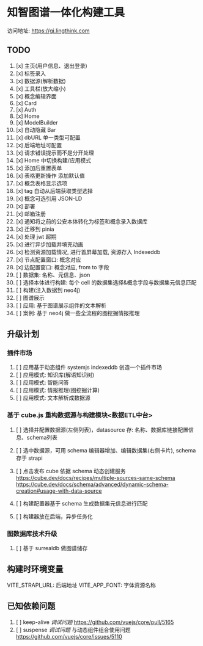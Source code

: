 # 知智图谱一体化构建工具

访问地址: https://gi.lingthink.com

## TODO

1. [x] 主页(用户信息、退出登录)
2. [x] 标签录入
3. [x] 数据源(解析数据)
4. [x] 工具栏(放大缩小)
5. [x] 概念编辑界面
6. [x] Card
7. [x] Auth
8. [x] Home
9. [x] ModelBuilder
10. [x] 自动隐藏 Bar
11. [x] dbURL 单一类型可配置
12. [x] 后端地址可配置
13. [x] 请求错误提示而不是分开处理
14. [x] Home 中切换构建/应用模式
15. [x] 添加后重置表单
16. [x] 表格更新操作 添加默认值
17. [x] 概念表格显示选项
18. [x] tag 自动从后端获取类型选择
19. [x] 概念可选引用 JSON-LD
20. [x] 部署
21. [x] 邮箱注册
22. [x] 通知将之前的公安本体转化为标签和概念录入数据库
23. [x] 迁移到 pinia
24. [x] 处理 jwt 超期
25. [x] 进行异步加载并填充动画
26. [x] 检测资源加载情况, 进行首屏幕加载, 资源存入 Indexeddb
27. [x] 节点配置窗口: 概念对应
28. [x] 边配置窗口: 概念对应, from to 字段
29. [ ] 数据集: 名称、元信息、json
30. [ ] 选择本体进行构建: 每个 cell 的数据集选择&概念字段与数据集元信息匹配
31. [ ] 构建(注入数据到 neo4j)
32. [ ] 图谱展示
33. [ ] 应用: 基于图谱展示组件的文本解析
34. [ ] 案例: 基于 neo4j 做一些全流程的图挖掘情报推理

## 升级计划

### 插件市场

1. [ ] 应用基于动态组件 systemjs indexeddb 创造一个插件市场
2. [ ] 应用模式: 知识库(解语知识树)
3. [ ] 应用模式: 智能问答
4. [ ] 应用模式: 情报推理(图挖掘计算)
5. [ ] 应用模式: 文本解析成数据源

### 基于 cube.js 重构数据源与构建模块<数据ETL中台>

1. [ ] 选择并配置数据源(左侧列表)，datasource 存: 名称、数据库链接配置信息、schema列表

2. [ ] 选中数据源，可用  schema 编辑器增加、编辑数据集(右侧卡片), schema 存于 strapi

3. [ ] 点击发布 cube 依据 schema 动态创建服务 https://cube.dev/docs/recipes/multiple-sources-same-schema https://cube.dev/docs/schema/advanced/dynamic-schema-creation#usage-with-data-source

4. [ ] 构建配置器基于 schema 生成数据集元信息进行匹配

5. [ ] 构建器放在后端，异步任务化

### 图数据库技术升级

1. [ ] 基于 surrealdb 做图谱储存

## 构建时环境变量

VITE_STRAPI_URL: 后端地址
VITE_APP_FONT: 字体资源名称

## 已知依赖问题

1. [ ] keep-alive _调试问题_ https://github.com/vuejs/core/pull/5165
2. [ ] suspense _调试问题_ 与动态组件组合使用问题 https://github.com/vuejs/core/issues/5110
